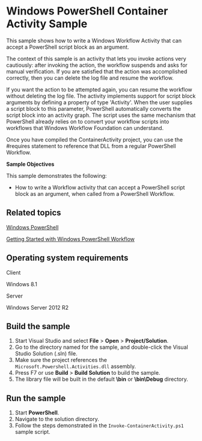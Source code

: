 Windows PowerShell Container Activity Sample
============================================

This sample shows how to write a Windows Workflow Activity that can accept a PowerShell script block as an argument.

The context of this sample is an activity that lets you invoke actions very cautiously: after invoking the action, the workflow suspends and asks for manual verification. If you are satisfied that the action was accomplished correctly, then you can delete the log file and resume the workflow.

If you want the action to be attempted again, you can resume the workflow without deleting the log file. The activity implements support for script block arguments by defining a property of type 'Activity'. When the user supplies a script block to this parameter, PowerShell automatically converts the script block into an activity graph. The script uses the same mechanism that PowerShell already relies on to convert your workflow scripts into workflows that Windows Workflow Foundation can understand.

Once you have compiled the ContainerActivity project, you can use the \#requires statement to reference that DLL from a regular PowerShell Workflow.

**Sample Objectives**

This sample demonstrates the following:

-   How to write a Workflow activity that can accept a PowerShell script block as an argument, when called from a PowerShell Workflow.

Related topics
--------------

[Windows PowerShell](http://go.microsoft.com/fwlink/p/?linkid=178145)

[Getting Started with Windows PowerShell Workflow](http://technet.microsoft.com/en-us/library/jj134242.aspx)

Operating system requirements
-----------------------------

Client

Windows 8.1

Server

Windows Server 2012 R2

Build the sample
----------------

1.  Start Visual Studio and select **File** \> **Open** \> **Project/Solution**.
2.  Go to the directory named for the sample, and double-click the Visual Studio Solution (.sln) file.
3.  Make sure the project references the `Microsoft.Powershell.Activities.dll` assembly.
4.  Press F7 or use **Build** \> **Build Solution** to build the sample.
5.  The library file will be built in the default **\\bin** or **\\bin\\Debug** directory.

Run the sample
--------------

1.  Start **PowerShell**.
2.  Navigate to the solution directory.
3.  Follow the steps demonstrated in the `Invoke-ContainerActivity.ps1` sample script.

